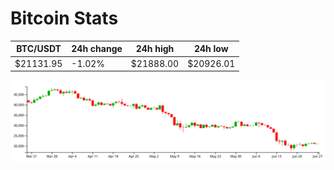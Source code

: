 # Bitcoin Stats

BTC/USDT|24h change|24h high|24h low|
|---|---|---|---|
|$21131.95|-1.02%|$21888.00|$20926.01|

<img src="./chart.svg">
